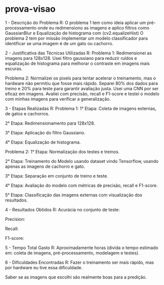 # prova-visao

1 - Descrição do Problema
R:
O problema 1 tem como ideia aplicar um pré-processamento onde eu redimensiono as imagens e aplico filtros como GaussianBlur e Equalização de histograma com (cv2.equalizeHist)
O problema 2 tem por missão implementar um modelo classificador para identificar se uma imagem é de um gato ou cachorro.

2 - Justificativa das Técnicas Utilizadas
R:
Problema 1:
Redimensionei as imagens para 128x128. Usei filtro gaussiano para reduzir ruídos e equalização de histograma para melhorar o contraste em imagens mais escuras. 

Problema 2:
Normalizei os pixels para tentar acelerar o treinamento, mas o hardware não permitiu que fosse mais rápido. Separei 80% dos dados para treino e 20% para teste para garantir avaliação justa. Usei uma CNN por ser eficaz em imagens. Avaliei com precisão, recall e F1-score e testei o modelo com minhas imagens para verificar a generalização.

3 - Etapas Realizadas
R:
Problema 1:
1° Etapa: Coleta de imagens externas, de gatos e cachorros.

2° Etapa: Redimensionamento para 128x128.

3° Etapa: Aplicação do filtro Gaussiano.

4° Etapa: Equalização de histograma.

Problema 2:
1° Etapa: Normalização dos testes e treinos.

2° Etapa: Treinamento do Modelo usando dataset vindo Tensorflow, usando apenas as imagens de cachorro e gato.

3° Etapa: Separação em conjunto de treino e teste.

4° Etapa: Avaliação do modelo com métricas de precisão, recall e F1-score.

5° Etapa: Classificação das imagens externas com visualização dos resultados.

4 - Resultados Obtidos
R:
Acurácia no conjunto de teste: 

Precision: 

Recall: 

F1-score: 

5 - Tempo Total Gasto
R:
Aproximadamente  horas (divida o tempo estimado em: coleta de imagens, pré-processamento, modelagem e testes).

6 - Dificuldades Encontradas
R:
Fazer o treinamento ser mais rápido, mas por hardware eu tive essa dificuldade.

Saber se as imagens que escolhi são realmente boas para a predição.
